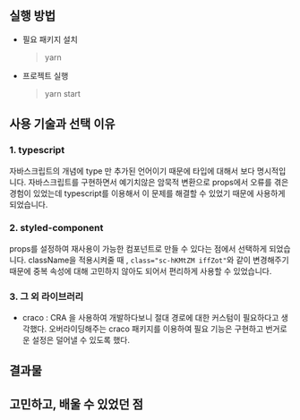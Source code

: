 ## 실행 방법

- 필요 패키지 설치

  > yarn

- 프로젝트 실행
  > yarn start

## 사용 기술과 선택 이유

### 1. typescript

자바스크립트의 개념에 type 만 추가된 언어이기 때문에 타입에 대해서 보다 명시적입니다. 자바스크립트를 구현하면서 예기치않은 암묵적 변환으로 props에서 오류를 겪은 경험이 있었는데 typescript를 이용해서 이 문제를 해결할 수 있었기 때문에 사용하게 되었습니다.

### 2. styled-component

props를 설정하여 재사용이 가능한 컴포넌트로 만들 수 있다는 점에서 선택하게 되었습니다. className을 적용시켜줄 때 , `class="sc-hKMtZM iffZot"`와 같이 변경해주기 때문에 중복 속성에 대해 고민하지 않아도 되어서 편리하게 사용할 수 있었습니다.

### 3. 그 외 라이브러리

- craco : CRA 을 사용하여 개발하다보니 절대 경로에 대한 커스텀이 필요하다고 생각했다. 오버라이딩해주는 craco 패키지를 이용하여 필요 기능은 구현하고 번거로운 설정은 덜어낼 수 있도록 했다.

## 결과물

## 고민하고, 배울 수 있었던 점
